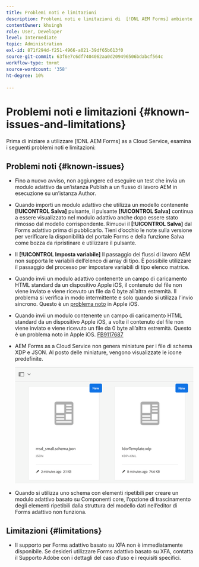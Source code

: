 ```yaml
---
title: Problemi noti e limitazioni
description: Problemi noti e limitazioni di  [!DNL AEM Forms] ambiente as a Cloud Service
contentOwner: khsingh
role: User, Developer
level: Intermediate
topic: Administration
exl-id: 871f294d-f251-4966-a021-39df65b613f0
source-git-commit: 63f6e7c6df7404062aa0d209496506bdabcf564c
workflow-type: tm+mt
source-wordcount: '358'
ht-degree: 10%

---
```


# Problemi noti e limitazioni {#known-issues-and-limitations}

Prima di iniziare a utilizzare [!DNL AEM Forms] as a Cloud Service, esamina i seguenti problemi noti e limitazioni:

## Problemi noti {#known-issues}

* Fino a nuovo avviso, non aggiungere ed eseguire un test che invia un modulo adattivo da un’istanza Publish a un flusso di lavoro AEM in esecuzione su un’istanza Author.

* Quando importi un modulo adattivo che utilizza un modello contenente **[!UICONTROL Salva]** pulsante, il pulsante **[!UICONTROL Salva]** continua a essere visualizzato nel modulo adattivo anche dopo essere stato rimosso dal modello corrispondente. Rimuovi il **[!UICONTROL Salva]** dal Forms adattivo prima di pubblicarlo. Tieni d’occhio le note sulla versione per verificare la disponibilità del portale Forms e della funzione Salva come bozza da ripristinare e utilizzare il pulsante.

* Il **[!UICONTROL Imposta variabile]** Il passaggio dei flussi di lavoro AEM non supporta le variabili dell’elenco di array di tipo. È possibile utilizzare il passaggio del processo per impostare variabili di tipo elenco matrice.

* Quando invii un modulo adattivo contenente un campo di caricamento HTML standard da un dispositivo Apple iOS, il contenuto del file non viene inviato e viene ricevuto un file da 0 byte all’altra estremità. Il problema si verifica in modo intermittente e solo quando si utilizza l’invio sincrono. Questo è un [problema noto](https://feedbackassistant.apple.com/feedback/9117687) in Apple iOS.

* Quando invii un modulo contenente un campo di caricamento HTML standard da un dispositivo Apple iOS, a volte il contenuto del file non viene inviato e viene ricevuto un file da 0 byte all’altra estremità. Questo è un problema noto in Apple iOS. [FB9117687](https://feedbackassistant.apple.com/feedback/9117687)

* AEM Forms as a Cloud Service non genera miniature per i file di schema XDP e JSON. Al posto delle miniature, vengono visualizzate le icone predefinite.

  ![Problema noto della miniatura del Forms](/help/forms/assets/forms-tumbnail-known-issue.png)

* Quando si utilizza uno schema con elementi ripetibili per creare un modulo adattivo basato su Componenti core, l’opzione di trascinamento degli elementi ripetibili dalla struttura del modello dati nell’editor di Forms adattivo non funziona.

## Limitazioni {#limitations}

* Il supporto per Forms adattivo basato su XFA non è immediatamente disponibile. Se desideri utilizzare Forms adattivo basato su XFA, contatta il Supporto Adobe con i dettagli del caso d’uso e i requisiti specifici.

